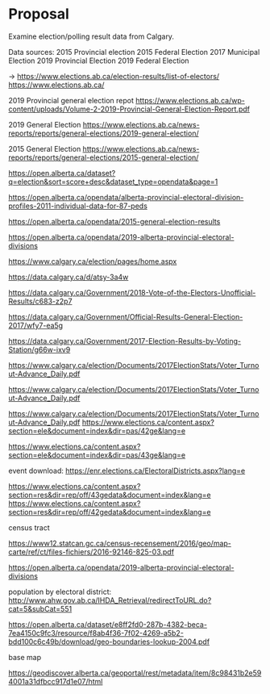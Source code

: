 # Proposal

Examine election/polling result data from Calgary.  

Data sources:
2015 Provincial election
2015 Federal Election
2017 Municipal Election
2019 Provincial Election
2019 Federal Election

-> https://www.elections.ab.ca/election-results/list-of-electors/
https://www.elections.ab.ca/

2019 Provincial general election repot
https://www.elections.ab.ca/wp-content/uploads/Volume-2-2019-Provincial-General-Election-Report.pdf

2019 General Election
https://www.elections.ab.ca/news-reports/reports/general-elections/2019-general-election/

2015 General Election
https://www.elections.ab.ca/news-reports/reports/general-elections/2015-general-election/

https://open.alberta.ca/dataset?q=election&sort=score+desc&dataset_type=opendata&page=1

https://open.alberta.ca/opendata/alberta-provincial-electoral-division-profiles-2011-individual-data-for-87-peds

https://open.alberta.ca/opendata/2015-general-election-results

https://open.alberta.ca/opendata/2019-alberta-provincial-electoral-divisions

https://www.calgary.ca/election/pages/home.aspx

https://data.calgary.ca/d/atsy-3a4w

https://data.calgary.ca/Government/2018-Vote-of-the-Electors-Unofficial-Results/c683-z2p7

https://data.calgary.ca/Government/Official-Results-General-Election-2017/wfy7-ea5g

https://data.calgary.ca/Government/2017-Election-Results-by-Voting-Station/g66w-ixv9

https://www.calgary.ca/election/Documents/2017ElectionStats/Voter_Turnout-Advance_Daily.pdf

https://www.calgary.ca/election/Documents/2017ElectionStats/Voter_Turnout-Advance_Daily.pdf

https://www.calgary.ca/election/Documents/2017ElectionStats/Voter_Turnout-Advance_Daily.pdf
https://www.elections.ca/content.aspx?section=ele&document=index&dir=pas/42ge&lang=e

https://www.elections.ca/content.aspx?section=ele&document=index&dir=pas/43ge&lang=e

event download: https://enr.elections.ca/ElectoralDistricts.aspx?lang=e

https://www.elections.ca/content.aspx?section=res&dir=rep/off/43gedata&document=index&lang=e
https://www.elections.ca/content.aspx?section=res&dir=rep/off/42gedata&document=index&lang=e

census tract

https://www12.statcan.gc.ca/census-recensement/2016/geo/map-carte/ref/ct/files-fichiers/2016-92146-825-03.pdf


https://open.alberta.ca/opendata/2019-alberta-provincial-electoral-divisions

population by electoral district: http://www.ahw.gov.ab.ca/IHDA_Retrieval/redirectToURL.do?cat=5&subCat=551

https://open.alberta.ca/dataset/e8ff2fd0-287b-4382-beca-7ea4150c9fc3/resource/f8ab4f36-7f02-4269-a5b2-bdd100c6c49b/download/geo-boundaries-lookup-2004.pdf

base map

https://geodiscover.alberta.ca/geoportal/rest/metadata/item/8c98431b2e594001a31dfbcc917d1e07/html
